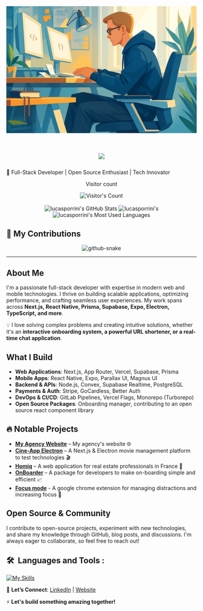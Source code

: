 <img src="https://github.com/lucasporrini/lucasporrini/blob/main/github.png" alt="Banner of a developer sitting in front of a desk">

<h1 align="center">
    <img src="https://readme-typing-svg.herokuapp.com/?font=Inter&size=40&center=true&vCenter=true&width=500&height=70&color=141414&duration=4000&lines=Hi+There!+👋;+I'm+Lucas+Porrini!;" />
</h1>
🚀 Full-Stack Developer | Open Source Enthusiast | Tech Innovator

<div align="center"> 
  <p>Visitor count</p>
  <img src="https://profile-counter.glitch.me/{USERNAME}/count.svg" alt="Visitor's Count" />
</div>

<br>

<div align=center>
  <img width=390 src="https://github-readme-stats.vercel.app/api?username=lucasporrini&theme=transparent&count_private=true&show_icons=true&rank_icon=github&locale=en" alt="lucasporrini's GitHub Stats" />
  <img width=390 src="https://github-readme-streak-stats.herokuapp.com/?user=lucasporrini&theme=transparent&count_private=true&border_radius=10&locale=en" alt="lucasporrini's" />
  <img width=325 src="https://github-readme-stats.vercel.app/api/top-langs?username=lucasporrini&theme=transparent&layout=donut&hide=less,css,scss,html,sass&langs_count=8&border_radius=10&show_icons=true&locale=en" alt="lucasporrini's Most Used Languages" />
</div>

## 🐍 My Contributions

<div align="center">
  <picture>
    <source media="(prefers-color-scheme: dark)" srcset="https://raw.githubusercontent.com/lucasporrini/lucasporrini/output/github-contribution-grid-snake-dark.svg" />
    <source media="(prefers-color-scheme: light)" srcset="https://raw.githubusercontent.com/lucasporrini/lucasporrini/output/github-contribution-grid-snake.svg" />
    <img alt="github-snake" src="https://raw.githubusercontent.com/{USERNAME}/{USERNAME}/output/github-contribution-grid-snake.svg" />
  </picture>
</div>

<hr>

## About Me
I'm a passionate full-stack developer with expertise in modern web and mobile technologies. I thrive on building scalable applications, optimizing performance, and crafting seamless user experiences. My work spans across **Next.js, React Native, Prisma, Supabase, Expo, Electron, TypeScript, and more**.

💡 I love solving complex problems and creating intuitive solutions, whether it's an **interactive onboarding system, a powerful URL shortener, or a real-time chat application**.

## What I Build
- **Web Applications**: Next.js, App Router, Vercel, Supabase, Prisma
- **Mobile Apps**: React Native, Expo, Parallax UI, Magnus UI
- **Backend & APIs**: Node.js, Convex, Supabase Realtime, PostgreSQL
- **Payments & Auth**: Stripe, GoCardless, Better Auth
- **DevOps & CI/CD**: GitLab Pipelines, Vercel Flags, Monorepo (Turborepo)
- **Open Source Packages**: Onboarding manager, contributing to an open source react component library

## 🔥 Notable Projects
- **[My Agency Website](https://porrini.fr)** – My agency's website 🌐
- **[Cine-App Electron](https://github.com/lucasporrini/electron-next-cine-app)** – A Next.js & Electron movie management platform to test technologies 🎬
- **[Homiq](https://homiq.fr)** – A web application for real estate professionals in France 🏡
- **[OnBoarder](https://github.com/lucasporrini/onboarder)** – A package for developers to make on-boarding simple and efficient 📈
- **[Focus mode](https://github.com/lucasporrini/focus-mode)** - A google chrome extension for managing distractions and increasing focus 🧠

## Open Source & Community
I contribute to open-source projects, experiment with new technologies, and share my knowledge through GitHub, blog posts, and discussions. I'm always eager to collaborate, so feel free to reach out!

## 🛠 &nbsp;Languages and Tools :

[![My Skills](https://skillicons.dev/icons?i=typescript,javascript,nextjs,react,vercel,nodejs,express,tailwind,prisma,postgresql,mysql,supabase,py,postman,linux,figma,jest,cypress,github,gitlab,git)](https://portfolio.porrini.fr)

💬 **Let’s Connect**: [LinkedIn](https://www.linkedin.com/in/lucas-porrini/) | [Website](https://porrini.fr)

⚡ **Let's build something amazing together!**

<!--
**lucasporrini/lucasporrini** is a ✨ _special_ ✨ repository because its `README.md` (this file) appears on your GitHub profile.

Here are some ideas to get you started:

![github](https://cloud.githubusercontent.com/assets/17016297/18839843/0e06a67a-83d2-11e6-993a-b35a182500e0.png)

-->
